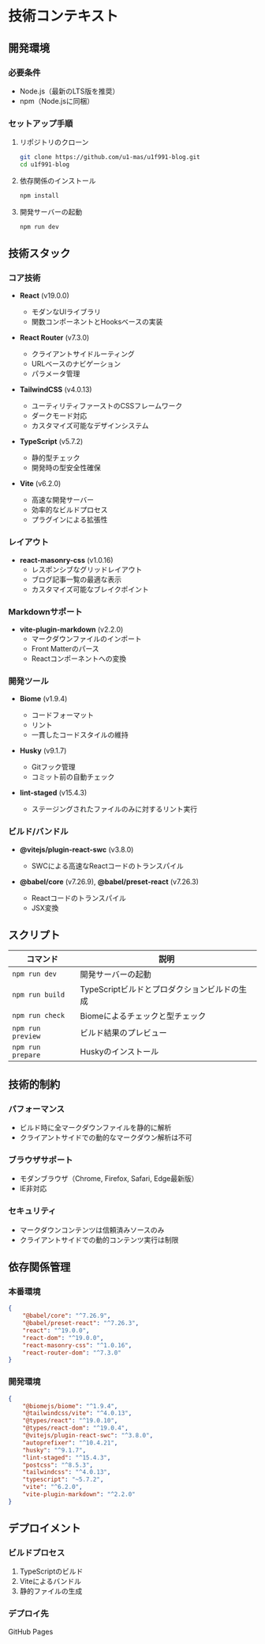 # 技術コンテキスト

## 開発環境

### 必要条件
- Node.js（最新のLTS版を推奨）
- npm（Node.jsに同梱）

### セットアップ手順
1. リポジトリのクローン
   ```bash
   git clone https://github.com/u1-mas/u1f991-blog.git
   cd u1f991-blog
   ```

2. 依存関係のインストール
   ```bash
   npm install
   ```

3. 開発サーバーの起動
   ```bash
   npm run dev
   ```

## 技術スタック

### コア技術
- **React** (v19.0.0)
  - モダンなUIライブラリ
  - 関数コンポーネントとHooksベースの実装

- **React Router** (v7.3.0)
  - クライアントサイドルーティング
  - URLベースのナビゲーション
  - パラメータ管理

- **TailwindCSS** (v4.0.13)
  - ユーティリティファーストのCSSフレームワーク
  - ダークモード対応
  - カスタマイズ可能なデザインシステム

- **TypeScript** (v5.7.2)
  - 静的型チェック
  - 開発時の型安全性確保

- **Vite** (v6.2.0)
  - 高速な開発サーバー
  - 効率的なビルドプロセス
  - プラグインによる拡張性

### レイアウト
- **react-masonry-css** (v1.0.16)
  - レスポンシブなグリッドレイアウト
  - ブログ記事一覧の最適な表示
  - カスタマイズ可能なブレイクポイント

### Markdownサポート
- **vite-plugin-markdown** (v2.2.0)
  - マークダウンファイルのインポート
  - Front Matterのパース
  - Reactコンポーネントへの変換

### 開発ツール
- **Biome** (v1.9.4)
  - コードフォーマット
  - リント
  - 一貫したコードスタイルの維持

- **Husky** (v9.1.7)
  - Gitフック管理
  - コミット前の自動チェック

- **lint-staged** (v15.4.3)
  - ステージングされたファイルのみに対するリント実行

### ビルド/バンドル
- **@vitejs/plugin-react-swc** (v3.8.0)
  - SWCによる高速なReactコードのトランスパイル

- **@babel/core** (v7.26.9), **@babel/preset-react** (v7.26.3)
  - Reactコードのトランスパイル
  - JSX変換

## スクリプト

| コマンド | 説明 |
|----------|------|
| `npm run dev` | 開発サーバーの起動 |
| `npm run build` | TypeScriptビルドとプロダクションビルドの生成 |
| `npm run check` | Biomeによるチェックと型チェック |
| `npm run preview` | ビルド結果のプレビュー |
| `npm run prepare` | Huskyのインストール |

## 技術的制約

### パフォーマンス
- ビルド時に全マークダウンファイルを静的に解析
- クライアントサイドでの動的なマークダウン解析は不可

### ブラウザサポート
- モダンブラウザ（Chrome, Firefox, Safari, Edge最新版）
- IE非対応

### セキュリティ
- マークダウンコンテンツは信頼済みソースのみ
- クライアントサイドでの動的コンテンツ実行は制限

## 依存関係管理

### 本番環境
```json
{
    "@babel/core": "^7.26.9",
    "@babel/preset-react": "^7.26.3",
    "react": "^19.0.0",
    "react-dom": "^19.0.0",
    "react-masonry-css": "^1.0.16",
    "react-router-dom": "^7.3.0"
}
```

### 開発環境
```json
{
    "@biomejs/biome": "^1.9.4",
    "@tailwindcss/vite": "^4.0.13",
    "@types/react": "^19.0.10",
    "@types/react-dom": "^19.0.4",
    "@vitejs/plugin-react-swc": "^3.8.0",
    "autoprefixer": "^10.4.21",
    "husky": "^9.1.7",
    "lint-staged": "^15.4.3",
    "postcss": "^8.5.3",
    "tailwindcss": "^4.0.13",
    "typescript": "~5.7.2",
    "vite": "^6.2.0",
    "vite-plugin-markdown": "^2.2.0"
}
```

## デプロイメント

### ビルドプロセス
1. TypeScriptのビルド
2. Viteによるバンドル
3. 静的ファイルの生成

### デプロイ先
GitHub Pages
